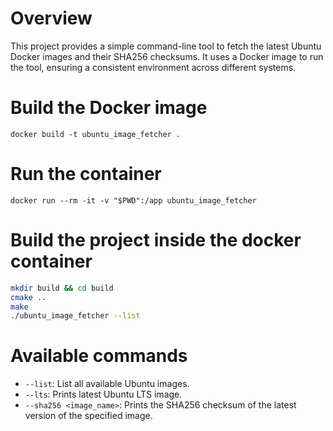 # Overview
This project provides a simple command-line tool to fetch the latest Ubuntu Docker images and their SHA256 checksums. It uses a Docker image to run the tool, ensuring a consistent environment across different systems.

# Build the Docker image
`docker build -t ubuntu_image_fetcher .`

# Run the container
`docker run --rm -it -v "$PWD":/app ubuntu_image_fetcher`

# Build the project inside the docker container
```bash
mkdir build && cd build
cmake ..
make
./ubuntu_image_fetcher --list
```

# Available commands
- `--list`: List all available Ubuntu images.
- `--lts`: Prints latest Ubuntu LTS image.
- `--sha256 <image_name>`: Prints the SHA256 checksum of the latest version of the specified image.